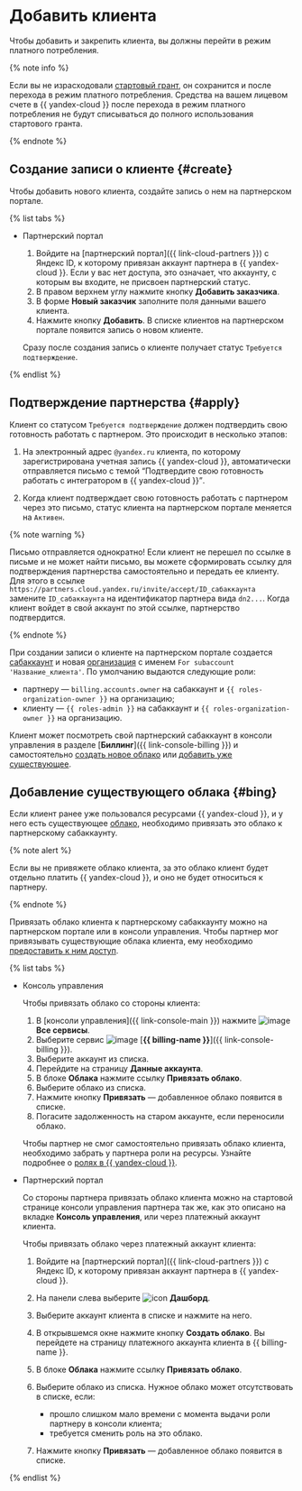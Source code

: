 # Добавить клиента

Чтобы добавить и закрепить клиента, вы должны перейти в режим платного потребления.

{% note info %}

Если вы не израсходовали [стартовый грант](../../billing/concepts/bonus-account.md#start), он сохранится и после перехода в режим платного потребления. Средства на вашем лицевом счете в {{ yandex-cloud }} после перехода в режим платного потребления не будут списываться до полного использования стартового гранта.

{% endnote %}

## Создание записи о клиенте {#create}

Чтобы добавить нового клиента, создайте запись о нем на партнерском портале.

{% list tabs %}

- Партнерский портал

  1. Войдите на [партнерский портал]({{ link-cloud-partners }}) с Яндекс ID, к которому привязан аккаунт партнера в {{ yandex-cloud }}. Если у вас нет доступа, это означает, что аккаунту, с которым вы входите, не присвоен партнерский статус.
  1. В правом верхнем углу нажмите кнопку **Добавить заказчика**.
  1. В форме **Новый заказчик** заполните поля данными вашего клиента.
  1. Нажмите кнопку **Добавить**. В списке клиентов на партнерском портале появится запись о новом клиенте.

  Сразу после создания запись о клиенте получает статус `Требуется подтверждение`.

{% endlist %}

## Подтверждение партнерства {#apply}

Клиент со статусом `Требуется подтверждение` должен подтвердить свою готовность работать с партнером. Это происходит в несколько этапов:

1. На электронный адрес `@yandex.ru` клиента, по которому зарегистрирована учетная запись {{ yandex-cloud }}, автоматически отправляется письмо с темой <q>Подтвердите свою готовность работать с интегратором в {{ yandex-cloud }}</q>.

1. Когда клиент подтверждает свою готовность работать с партнером через это письмо, статус клиента на партнерском портале меняется на `Активен`.

{% note warning %}

Письмо отправляется однократно!
Если клиент не перешел по ссылке в письме и не может найти письмо, вы можете сформировать ссылку для подтверждения партнерства самостоятельно и передать ее клиенту. Для этого в ссылке `https://partners.cloud.yandex.ru/invite/accept/ID_сабаккаунта` замените `ID_сабаккаунта` на идентификатор партнера вида `dn2...`.
Когда клиент войдет в свой аккаунт по этой ссылке, партнерство подтвердится.

{% endnote %}

При создании записи о клиенте на партнерском портале создается [сабаккаунт](../terms.md#sub-account) и новая [организация](../../organization/) с именем `For subaccount 'Название_клиента'`. По умолчанию выдаются следующие роли:

* партнеру — `billing.accounts.owner` на сабаккаунт и `{{ roles-organization-owner }}` на организацию;
* клиенту — `{{ roles-admin }}` на сабаккаунт и `{{ roles-organization-owner }}` на организацию.

Клиент может посмотреть свой партнерский сабаккаунт в консоли управления в разделе [**Биллинг**]({{ link-console-billing }}) и самостоятельно [создать новое облако](../../resource-manager/operations/cloud/create.md) или [добавить уже существующее](#bing).

## Добавление существующего облака {#bing}

Если клиент ранее уже пользовался ресурсами {{ yandex-cloud }}, и у него есть существующее [облако](../../resource-manager/concepts/resources-hierarchy.md#cloud), необходимо привязать это облако к партнерскому сабаккаунту.

{% note alert %}

Если вы не привяжете облако клиента, за это облако клиент будет отдельно платить {{ yandex-cloud }}, и оно не будет относиться к партнеру.

{% endnote %}

Привязать облако клиента к партнерскому сабаккаунту можно на партнерском портале или в консоли управления. Чтобы партнер мог привязывать существующие облака клиента, ему необходимо [предоставить к ним доступ](access/grant.md).

{% list tabs %}

- Консоль управления

  Чтобы привязать облако со стороны клиента:

  1. В [консоли управления]({{ link-console-main }}) нажмите ![image](../../_assets/console-icons/dots-9.svg) **Все сервисы**.
  1. Выберите сервис ![image](../../_assets/console-icons/credit-card.svg) [**{{ billing-name }}**]({{ link-console-billing }}).
  1. Выберите аккаунт из списка.
  1. Перейдите на страницу **Данные аккаунта**.
  1. В блоке **Облака** нажмите ссылку **Привязать облако**.
  1. Выберите облако из списка.
  1. Нажмите кнопку **Привязать** — добавленное облако появится в списке.
  1. Погасите задолженность на старом аккаунте, если переносили облако.

  Чтобы партнер не смог самостоятельно привязать облако клиента, необходимо забрать у партнера роли на ресурсы. Узнайте подробнее о [ролях в {{ yandex-cloud }}](../../resource-manager/security/).

- Партнерский портал

  Со стороны партнера привязать облако клиента можно на стартовой странице консоли управления партнера так же, как это описано на вкладке **Консоль управления**, или через платежный аккаунт клиента.

  Чтобы привязать облако через платежный аккаунт клиента:

  1. Войдите на [партнерский портал]({{ link-cloud-partners }}) с Яндекс ID, к которому привязан аккаунт партнера в {{ yandex-cloud }}.
  1. На панели слева выберите ![icon](../../_assets/console-icons/layout-header-side-content.svg) **Дашборд**.
  1. Выберите аккаунт клиента в списке и нажмите на него.
  1. В открывшемся окне нажмите кнопку **Создать облако**. Вы перейдете на страницу платежного аккаунта клиента в {{ billing-name }}.
  1. В блоке **Облака** нажмите ссылку **Привязать облако**.
  1. Выберите облако из списка. Нужное облако может отсутствовать в списке, если:

     * прошло слишком мало времени с момента выдачи роли партнеру в консоли клиента;
     * требуется сменить роль на это облако.

  1. Нажмите кнопку **Привязать** — добавленное облако появится в списке.

{% endlist %}
